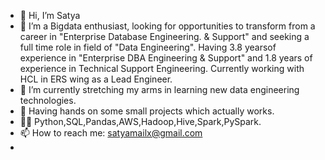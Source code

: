 - 👋 Hi, I’m Satya
- 👀 I’m a Bigdata enthusiast, looking for opportunities to transform from a career in "Enterprise Database Engineering. & Support" and seeking a full time role in field of "Data Engineering". Having 3.8 yearsof experience in "Enterprise DBA Engineering & Support" and 1.8 years of experience in Technical Support Engineering. Currently working with HCL in ERS wing as a Lead Engineer.
- 🌱 I’m currently stretching my arms in learning new data engineering technologies.
- 🌱 Having hands on some small projects which actually works.
- 👨‍💻 Python,SQL,Pandas,AWS,Hadoop,Hive,Spark,PySpark.
- 📫 How to reach me: satyamailx@gmail.com
- 
<!---
satyamail/satyamail is a ✨ special ✨ repository because its `README.md` (this file) appears on your GitHub profile.
You can click the Preview link to take a look at your changes.
--->
